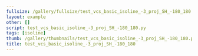 ```yaml
---
fullsize: /gallery/fullsize/test_vcs_basic_isoline_-3_proj_SH_-180_180.png
layout: example
other: []
script: test_vcs_basic_isoline_-3_proj_SH_-180_180.py
tags: [isoline]
thumb: /gallery/thumbnails/test_vcs_basic_isoline_-3_proj_SH_-180_180.png
title: test_vcs_basic_isoline_-3_proj_SH_-180_180
---
```


